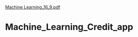 [Machine Learning_16_9.pdf](https://github.com/Loudju/Machine_Learning_Credit_app/files/8211137/Machine.Learning_16_9.pdf)
# Machine_Learning_Credit_app
